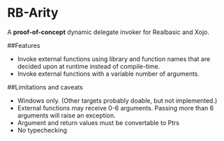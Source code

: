 # RB-Arity
A **proof-of-concept** dynamic delegate invoker for Realbasic and Xojo. 

##Features
* Invoke external functions using library and function names that are decided upon at runtime instead of compile-time.
* Invoke external functions with a variable number of arguments.

##Limitations and caveats
* Windows only. (Other targets probably doable, but not implemented.)
* External functions may receive 0-6 arguments. Passing more than 6 arguments will raise an exception.
* Argument and return values must be convertable to Ptrs 
* No typechecking
